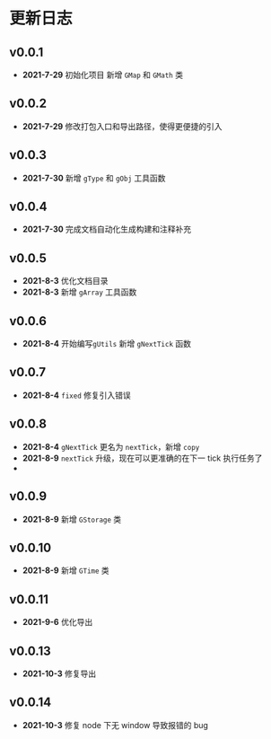# 更新日志

## v0.0.1

- **2021-7-29** 初始化项目 新增 `GMap` 和 `GMath` 类

## v0.0.2

- **2021-7-29** 修改打包入口和导出路径，使得更便捷的引入

## v0.0.3

- **2021-7-30** 新增 `gType` 和 `gObj` 工具函数

## v0.0.4

- **2021-7-30** 完成文档自动化生成构建和注释补充

## v0.0.5

- **2021-8-3** 优化文档目录
- **2021-8-3** 新增 `gArray` 工具函数

## v0.0.6

- **2021-8-4** 开始编写`gUtils` 新增 `gNextTick` 函数

## v0.0.7

- **2021-8-4** `fixed` 修复引入错误

## v0.0.8

- **2021-8-4** `gNextTick` 更名为 `nextTick`，新增 `copy`
- **2021-8-9** `nextTick` 升级，现在可以更准确的在下一 tick 执行任务了
-

## v0.0.9

- **2021-8-9** 新增 `GStorage` 类

## v0.0.10

- **2021-8-9** 新增 `GTime` 类

## v0.0.11

- **2021-9-6** 优化导出

## v0.0.13

- **2021-10-3** 修复导出

## v0.0.14

- **2021-10-3** 修复 node 下无 window 导致报错的 bug
